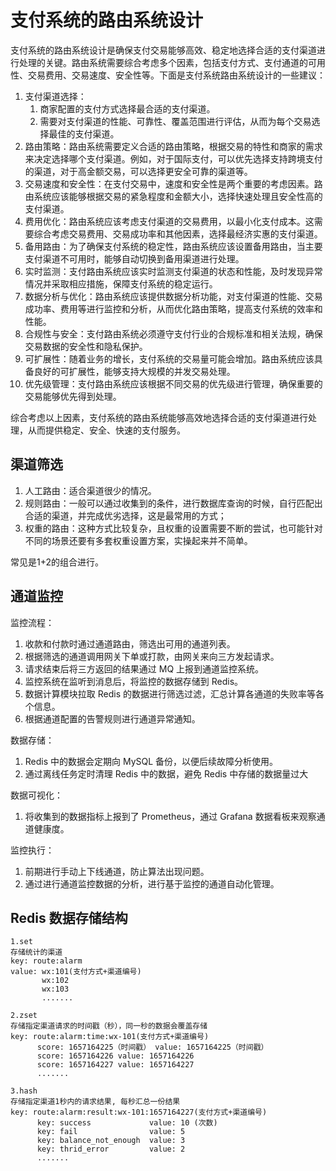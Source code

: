 # 支付系统的路由系统设计

支付系统的路由系统设计是确保支付交易能够高效、稳定地选择合适的支付渠道进行处理的关键。路由系统需要综合考虑多个因素，包括支付方式、支付通道的可用性、交易费用、交易速度、安全性等。下面是支付系统路由系统设计的一些建议：

1. 支付渠道选择：
   1. 商家配置的支付方式选择最合适的支付渠道。
   2. 需要对支付渠道的性能、可靠性、覆盖范围进行评估，从而为每个交易选择最佳的支付渠道。
2. 路由策略：路由系统需要定义合适的路由策略，根据交易的特性和商家的需求来决定选择哪个支付渠道。例如，对于国际支付，可以优先选择支持跨境支付的渠道，对于高金额交易，可以选择更安全可靠的渠道等。
3. 交易速度和安全性：在支付交易中，速度和安全性是两个重要的考虑因素。路由系统应该能够根据交易的紧急程度和金额大小，选择快速处理且安全性高的支付渠道。
4. 费用优化：路由系统应该考虑支付渠道的交易费用，以最小化支付成本。这需要综合考虑交易费用、交易成功率和其他因素，选择最经济实惠的支付渠道。
5. 备用路由：为了确保支付系统的稳定性，路由系统应该设置备用路由，当主要支付渠道不可用时，能够自动切换到备用渠道进行处理。
6. 实时监测：支付路由系统应该实时监测支付渠道的状态和性能，及时发现异常情况并采取相应措施，保障支付系统的稳定运行。
7. 数据分析与优化：路由系统应该提供数据分析功能，对支付渠道的性能、交易成功率、费用等进行监控和分析，从而优化路由策略，提高支付系统的效率和性能。
8. 合规性与安全：支付路由系统必须遵守支付行业的合规标准和相关法规，确保交易数据的安全性和隐私保护。
9. 可扩展性：随着业务的增长，支付系统的交易量可能会增加。路由系统应该具备良好的可扩展性，能够支持大规模的并发交易处理。
10. 优先级管理：支付路由系统应该根据不同交易的优先级进行管理，确保重要的交易能够优先得到处理。

综合考虑以上因素，支付系统的路由系统能够高效地选择合适的支付渠道进行处理，从而提供稳定、安全、快速的支付服务。

## 渠道筛选

1. 人工路由：适合渠道很少的情况。
2. 规则路由：一般可以通过收集到的条件，进行数据库查询的时候，自行匹配出合适的渠道，并完成优劣选择，这是最常用的方式；
3. 权重的路由：这种方式比较复杂，且权重的设置需要不断的尝试，也可能针对不同的场景还要有多套权重设置方案，实操起来并不简单。

常见是1+2的组合进行。

## 通道监控

监控流程：

1. 收款和付款时通过通道路由，筛选出可用的通道列表。
2. 根据筛选的通道调用网关下单或打款，由网关来向三方发起请求。
3. 请求结束后将三方返回的结果通过 MQ 上报到通道监控系统。
4. 监控系统在监听到消息后，将监控的数据存储到 Redis。
5. 数据计算模块拉取 Redis 的数据进行筛选过滤，汇总计算各通道的失败率等各个信息。
6. 根据通道配置的告警规则进行通道异常通知。

数据存储：

1. Redis 中的数据会定期向 MySQL 备份，以便后续故障分析使用。
2. 通过离线任务定时清理 Redis 中的数据，避免 Redis 中存储的数据量过大

数据可视化：

1. 将收集到的数据指标上报到了 Prometheus，通过 Grafana 数据看板来观察通道健康度。

监控执行：

1. 前期进行手动上下线通道，防止算法出现问题。
2. 通过进行通道监控数据的分析，进行基于监控的通道自动化管理。

## Redis 数据存储结构

```shell
1.set
存储统计的渠道
key: route:alarm
value: wx:101(支付方式+渠道编号)
       wx:102
       wx:103
       .......

2.zset
存储指定渠道请求的时间戳（秒），同一秒的数据会覆盖存储
key: route:alarm:time:wx-101(支付方式+渠道编号)
      score: 1657164225（时间戳） value: 1657164225（时间戳）
      score: 1657164226 value: 1657164226
      score: 1657164227 value: 1657164227
      .......

3.hash
存储指定渠道1秒内的请求结果, 每秒汇总一份结果
key: route:alarm:result:wx-101:1657164227(支付方式+渠道编号)
      key: success             value: 10 (次数)
      key: fail                value: 5
      key: balance_not_enough  value: 3
      key: thrid_error         value: 2
      .......   
```

